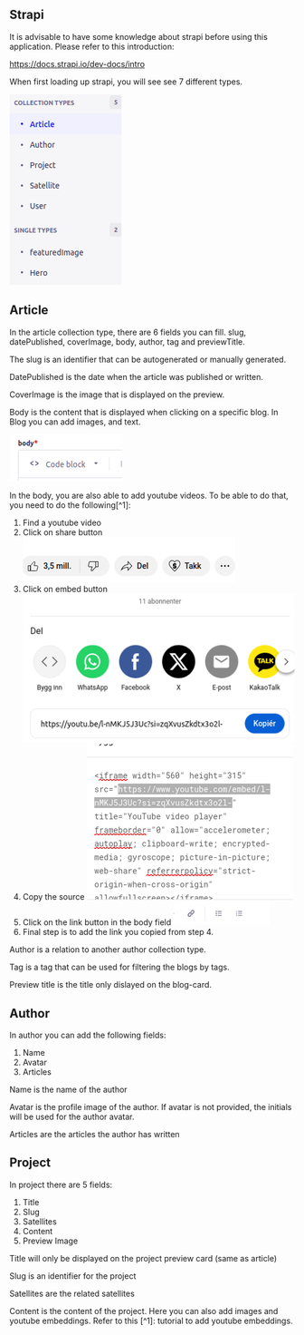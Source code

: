## Strapi

It is advisable to have some knowledge about strapi before using this application. Please refer to this introduction:

https://docs.strapi.io/dev-docs/intro

When first loading up strapi, you will see see 7 different types.

![alt text](images/strapi/StrapiTypes.png)

## Article

In the article collection type, there are 6 fields you can fill. slug, datePublished, coverImage, body, author, tag and previewTitle.

The slug is an identifier that can be autogenerated or manually generated.

DatePublished is the date when the article was published or written.

CoverImage is the image that is displayed on the preview.

Body is the content that is displayed when clicking on a specific blog. In Blog you can add images, and text.

![alt text](images/strapi/StrapiBody.png)

In the body, you are also able to add youtube videos. To be able to do that, you need to do the following[^1]:

1. Find a youtube video
2. Click on share button ![Share button](images/strapi/StrapiYTVideo1.png)
3. Click on embed button ![Embed button](images/strapi/StrapiYTVideo2.png)
4. Copy the source ![Copy src](images/strapi/StrapiYTVideo3.png)
5. Click on the link button in the body field ![Click link button](images/strapi/StrapiYTVideo4.png)
6. Final step is to add the link you copied from step 4.

Author is a relation to another author collection type.

Tag is a tag that can be used for filtering the blogs by tags.

Preview title is the title only dislayed on the blog-card.

## Author

In author you can add the following fields:

1. Name
2. Avatar
3. Articles

Name is the name of the author

Avatar is the profile image of the author. If avatar is not provided, the initials will be used for the author avatar.

Articles are the articles the author has written

## Project

In project there are 5 fields:

1. Title
2. Slug
3. Satellites
4. Content
5. Preview Image

Title will only be displayed on the project preview card (same as article)

Slug is an identifier for the project

Satellites are the related satellites

Content is the content of the project. Here you can also add images and youtube embeddings. Refer to this [^1]: tutorial to add youtube embeddings.
